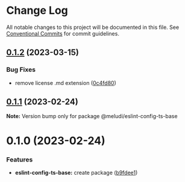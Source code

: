 # Change Log

All notable changes to this project will be documented in this file.
See [Conventional Commits](https://conventionalcommits.org) for commit guidelines.

## [0.1.2](https://github.com/meludi/eslint-config/compare/@meludi/eslint-config-ts-base@0.1.1...@meludi/eslint-config-ts-base@0.1.2) (2023-03-15)

### Bug Fixes

- remove license .md extension ([0c4fd80](https://github.com/meludi/eslint-config/commit/0c4fd80771fe7317e53b1a243c454aa46e122577))

## [0.1.1](https://github.com/meludi/eslint-config/compare/@meludi/eslint-config-ts-base@0.1.0...@meludi/eslint-config-ts-base@0.1.1) (2023-02-24)

**Note:** Version bump only for package @meludi/eslint-config-ts-base

# 0.1.0 (2023-02-24)

### Features

- **eslint-config-ts-base:** create package ([b9fdee1](https://github.com/meludi/eslint-config/commit/b9fdee1c70d0204b245ad7e4e04e79ed62befcf9))
